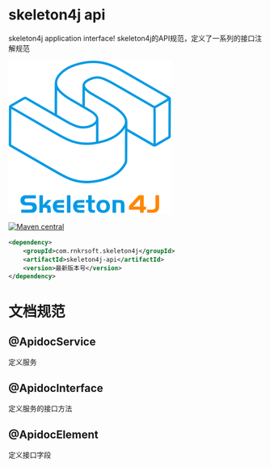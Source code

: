 # skeleton4j api
skeleton4j application interface! 
skeleton4j的API规范，定义了一系列的接口注解规范

![skeleton4j api](skeleton4j.svg)

[![Maven central](https://maven-badges.herokuapp.com/maven-central/com.rnkrsoft.skeleton4j/skeleton4j-api/badge.svg)](http://search.maven.org/#search|ga|1|g%3A%22com.rnkrsoft.skeleton4j%22%20AND%20a%3A%22skeleton4j-api%22)

```xml
<dependency>
    <groupId>com.rnkrsoft.skeleton4j</groupId>
    <artifactId>skeleton4j-api</artifactId>
    <version>最新版本号</version>
</dependency>
```

# 文档规范
## @ApidocService

 定义服务

## @ApidocInterface
定义服务的接口方法

## @ApidocElement
定义接口字段

